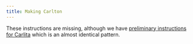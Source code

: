 ```yaml
---
title: Making Carlton
---
```


These instructions are missing, although we have [preliminary instructions for Carlita](/en/docs/patterns/carlita) which is an almost identical pattern.
